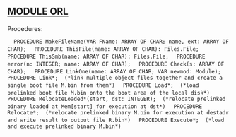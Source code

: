 
## [MODULE ORL](https://github.com/io-core/Build/blob/main/ORL.Mod)

Procedures:

[](https://github.com/io-core/Build/blob/main/ORL.Mod#L38) `  PROCEDURE MakeFileName(VAR FName: ARRAY OF CHAR; name, ext: ARRAY OF CHAR);`
[](https://github.com/io-core/Build/blob/main/ORL.Mod#L46) `  PROCEDURE ThisFile(name: ARRAY OF CHAR): Files.File;`
[](https://github.com/io-core/Build/blob/main/ORL.Mod#L52) `  PROCEDURE ThisSmb(name: ARRAY OF CHAR): Files.File;`
[](https://github.com/io-core/Build/blob/main/ORL.Mod#L61) `  PROCEDURE error(n: INTEGER; name: ARRAY OF CHAR);`
[](https://github.com/io-core/Build/blob/main/ORL.Mod#L65) `  PROCEDURE Check(s: ARRAY OF CHAR);`
[](https://github.com/io-core/Build/blob/main/ORL.Mod#L76) `  PROCEDURE LinkOne(name: ARRAY OF CHAR; VAR newmod: Module);`
[](https://github.com/io-core/Build/blob/main/ORL.Mod#L254) `  PROCEDURE Link*;  (*link multiple object files together and create a single boot file M.bin from them*)`
[](https://github.com/io-core/Build/blob/main/ORL.Mod#L308) `  PROCEDURE Load*;  (*load prelinked boot file M.bin onto the boot area of the local disk*)`
[](https://github.com/io-core/Build/blob/main/ORL.Mod#L333) `  PROCEDURE RelocateLoaded*(start, dst: INTEGER);  (*relocate prelinked binary loaded at Mem[start] for execution at dst*)`
[](https://github.com/io-core/Build/blob/main/ORL.Mod#L385) `  PROCEDURE Relocate*;  (*relocate prelinked binary M.bin for execution at destadr and write result to output file R.bin*)`
[](https://github.com/io-core/Build/blob/main/ORL.Mod#L425) `  PROCEDURE Execute*;  (*load and execute prelinked binary M.bin*)`
